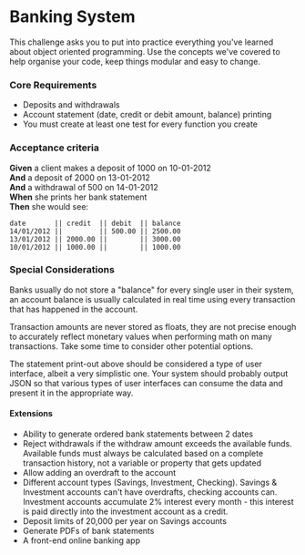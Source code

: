 # Banking System

This challenge asks you to put into practice everything you've learned about object oriented programming. Use the concepts we've covered to help organise your code, keep things modular and easy to change.

### Core Requirements

- Deposits and withdrawals
- Account statement (date, credit or debit amount, balance) printing
- You must create at least one test for every function you create

### Acceptance criteria

**Given** a client makes a deposit of 1000 on 10-01-2012  
**And** a deposit of 2000 on 13-01-2012  
**And** a withdrawal of 500 on 14-01-2012  
**When** she prints her bank statement  
**Then** she would see:

```
date       || credit  || debit  || balance
14/01/2012 ||         || 500.00 || 2500.00
13/01/2012 || 2000.00 ||        || 3000.00
10/01/2012 || 1000.00 ||        || 1000.00
```

### Special Considerations

Banks usually do not store a "balance" for every single user in their system, an account balance is usually calculated in real time using every transaction that has happened in the account.

Transaction amounts are never stored as floats, they are not precise enough to accurately reflect monetary values when performing math on many transactions. Take some time to consider other potential options.

The statement print-out above should be considered a type of user interface, albeit a very simplistic one. Your system should probably output JSON so that various types of user interfaces can consume the data and present it in the appropriate way.

#### Extensions
- Ability to generate ordered bank statements between 2 dates
- Reject withdrawals if the withdraw amount exceeds the available funds. Available funds must always be calculated based on a complete transaction history, not a variable or property that gets updated
- Allow adding an overdraft to the account
- Different account types (Savings, Investment, Checking). Savings & Investment accounts can't have overdrafts, checking accounts can. Investment accounts accumulate 2% interest every month - this interest is paid directly into the investment account as a credit.
- Deposit limits of 20,000 per year on Savings accounts
- Generate PDFs of bank statements
- A front-end online banking app
